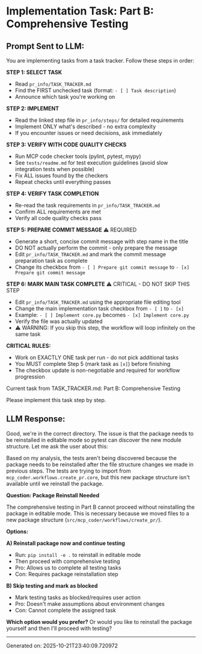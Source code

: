 # Implementation Task: Part B: Comprehensive Testing

## Prompt Sent to LLM:
You are implementing tasks from a task tracker. Follow these steps in order:

**STEP 1: SELECT TASK**
- Read `pr_info/TASK_TRACKER.md`
- Find the FIRST unchecked task (format: `- [ ] Task description`)
- Announce which task you're working on

**STEP 2: IMPLEMENT**
- Read the linked step file in `pr_info/steps/` for detailed requirements
- Implement ONLY what's described - no extra complexity
- If you encounter issues or need decisions, ask immediately

**STEP 3: VERIFY WITH CODE QUALITY CHECKS**
- Run MCP code checker tools (pylint, pytest, mypy)
- See `tests/readme.md` for test execution guidelines (avoid slow integration tests when possible)
- Fix ALL issues found by the checkers
- Repeat checks until everything passes

**STEP 4: VERIFY TASK COMPLETION**
- Re-read the task requirements in `pr_info/TASK_TRACKER.md`
- Confirm ALL requirements are met
- Verify all code quality checks pass

**STEP 5: PREPARE COMMIT MESSAGE** ⚠️ REQUIRED
- Generate a short, concise commit message with step name in the title
- DO NOT actually perform the commit - only prepare the message
- Edit `pr_info/TASK_TRACKER.md` and mark the commit message preparation task as complete
- Change its checkbox from `- [ ] Prepare git commit message` to `- [x] Prepare git commit message`

**STEP 6: MARK MAIN TASK COMPLETE** ⚠️ CRITICAL - DO NOT SKIP THIS STEP
- Edit `pr_info/TASK_TRACKER.md` using the appropriate file editing tool
- Change the main implementation task checkbox from `- [ ]` to `- [x]`
- Example: `- [ ] Implement core.py` becomes `- [x] Implement core.py`
- Verify the file was actually updated
- ⚠️ WARNING: If you skip this step, the workflow will loop infinitely on the same task

**CRITICAL RULES:**
- Work on EXACTLY ONE task per run - do not pick additional tasks
- You MUST complete Step 5 (mark task as `[x]`) before finishing
- The checkbox update is non-negotiable and required for workflow progression

Current task from TASK_TRACKER.md: Part B: Comprehensive Testing

Please implement this task step by step.

## LLM Response:
Good, we're in the correct directory. The issue is that the package needs to be reinstalled in editable mode so pytest can discover the new module structure. Let me ask the user about this:

Based on my analysis, the tests aren't being discovered because the package needs to be reinstalled after the file structure changes we made in previous steps. The tests are trying to import from `mcp_coder.workflows.create_pr.core`, but this new package structure isn't available until we reinstall the package.

**Question: Package Reinstall Needed**

The comprehensive testing in Part B cannot proceed without reinstalling the package in editable mode. This is necessary because we moved files to a new package structure (`src/mcp_coder/workflows/create_pr/`).

**Options:**

**A) Reinstall package now and continue testing**
- Run: `pip install -e .` to reinstall in editable mode
- Then proceed with comprehensive testing
- Pro: Allows us to complete all testing tasks
- Con: Requires package reinstallation step

**B) Skip testing and mark as blocked**
- Mark testing tasks as blocked/requires user action
- Pro: Doesn't make assumptions about environment changes
- Con: Cannot complete the assigned task

**Which option would you prefer?** Or would you like to reinstall the package yourself and then I'll proceed with testing?

---
Generated on: 2025-10-21T23:40:09.720972